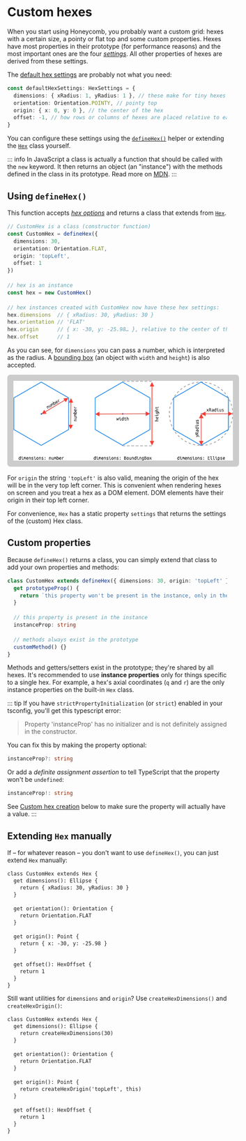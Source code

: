 # Custom hexes

When you start using Honeycomb, you probably want a custom grid: hexes with a certain size, a pointy or flat top and some custom properties. Hexes have most properties in their prototype (for performance reasons) and the most important ones are the four *[settings](/api/interfaces/HexSettings)*. All other properties of hexes are derived from these settings.

The [default hex settings](/api/#defaultHexSettings) are probably not what you need:

```typescript
const defaultHexSettings: HexSettings = {
  dimensions: { xRadius: 1, yRadius: 1 }, // these make for tiny hexes
  orientation: Orientation.POINTY, // pointy top
  origin: { x: 0, y: 0 }, // the center of the hex
  offset: -1, // how rows or columns of hexes are placed relative to each other
}
```

You can configure these settings using the [`defineHex()`](/api/#defineHex) helper or extending the [`Hex`](/api/classes/Hex) class yourself.

::: info
In JavaScript a class is actually a function that should be called with the `new` keyword. It then returns an object (an "instance") with the methods defined in the class in its prototype. Read more on [MDN](https://developer.mozilla.org/en-US/docs/Web/JavaScript/Inheritance_and_the_prototype_chain).
:::

## Using `defineHex()`

This function accepts [*hex options*](/api/interfaces/HexOptions) and returns a class that extends from [`Hex`](/api/classes/Hex).

```typescript
// CustomHex is a class (constructor function)
const CustomHex = defineHex({
  dimensions: 30,
  orientation: Orientation.FLAT,
  origin: 'topLeft',
  offset: 1
})

// hex is an instance
const hex = new CustomHex()

// hex instances created with CustomHex now have these hex settings:
hex.dimensions  // { xRadius: 30, yRadius: 30 }
hex.orientation // 'FLAT'
hex.origin      // { x: -30, y: -25.98… }, relative to the center of the hex
hex.offset      // 1
```

As you can see, for `dimensions` you can pass a number, which is interpreted as the radius. A [bounding box](/api/interfaces/BoundingBox) (an object with `width` and `height`) is also accepted.

<img src="../hex-dimensions.webp" alt="Hex dimensions" style="background-color: #ccc; padding: 1em; border-radius: 0.5em">

For `origin` the string `'topLeft'` is also valid, meaning the origin of the hex will be in the very top left corner. This is convenient when rendering hexes on screen and you treat a hex as a DOM element. DOM elements have their origin in their top left corner.

For convenience, `Hex` has a static property `settings` that returns the settings of the (custom) Hex class.

## Custom properties

Because `defineHex()` returns a class, you can simply extend that class to add your own properties and methods:

```typescript
class CustomHex extends defineHex({ dimensions: 30, origin: 'topLeft' }) {
  get prototypeProp() {
    return `this property won't be present in the instance, only in the prototype`
  }

  // this property is present in the instance
  instanceProp: string

  // methods always exist in the prototype
  customMethod() {}
}
```

Methods and getters/setters exist in the prototype; they're shared by all hexes. It's recommended to use **instance properties** only for things specific to a single hex. For example, a hex's axial coordinates (`q` and `r`) are the only instance properties on the built-in `Hex` class.

::: tip
If you have `strictPropertyInitialization` (or `strict`) enabled in your tsconfig, you'll get this typescript error:

> Property 'instanceProp' has no initializer and is not definitely assigned in the constructor.

You can fix this by making the property optional:
```typescript
instanceProp?: string
```
Or add a *definite assignment assertion* to tell TypeScript that the property won't be `undefined`:
```typescript
instanceProp!: string
```
See [Custom hex creation](#custom-hex-creation) below to make sure the property will actually have a value.
:::

## Extending `Hex` manually

If – for whatever reason – you don't want to use `defineHex()`, you can just extend `Hex` manually:

```typescript{1}
class CustomHex extends Hex {
  get dimensions(): Ellipse {
    return { xRadius: 30, yRadius: 30 }
  }

  get orientation(): Orientation {
    return Orientation.FLAT
  }

  get origin(): Point {
    return { x: -30, y: -25.98 }
  }

  get offset(): HexOffset {
    return 1
  }
}
```

Still want utilities for `dimensions` and `origin`? Use `createHexDimensions()` and `createHexOrigin()`:

```typescript{3,11}
class CustomHex extends Hex {
  get dimensions(): Ellipse {
    return createHexDimensions(30)
  }

  get orientation(): Orientation {
    return Orientation.FLAT
  }

  get origin(): Point {
    return createHexOrigin('topLeft', this)
  }

  get offset(): HexOffset {
    return 1
  }
}
```

